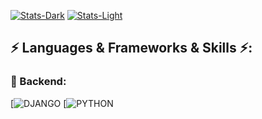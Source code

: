 [![Stats-Dark](https://github-readme-stats.vercel.app/api?username=rkzwei)](https://github.com/anuraghazra/github-readme-stats&hide-rank=true&theme=bear#gh-dark-mode-only)
[![Stats-Light](https://github-readme-stats.vercel.app/api?username=rkzwei)](https://github.com/anuraghazra/github-readme-stats&hide-rank=true&theme=swift#gh-light-mode-only)

## ⚡ Languages & Frameworks & Skills ⚡:

### 📡 Backend: 
[![DJANGO](https://img.shields.io/badge/Django-092E20?style=for-the-badge&logo=django&logoColor=green)
[![PYTHON](https://img.shields.io/badge/Python-14354C?style=for-the-badge&logo=python&logoColor=white)


<!--
**rkzwei/rkzwei** is a ✨ _special_ ✨ repository because its `README.md` (this file) appears on your GitHub profile.

Here are some ideas to get you started:

- 🔭 I’m currently working on ...
- 🌱 I’m currently learning ...
- 👯 I’m looking to collaborate on ...
- 🤔 I’m looking for help with ...
- 💬 Ask me about ...
- 📫 How to reach me: ...
- 😄 Pronouns: ...
- ⚡ Fun fact: ...
-->
